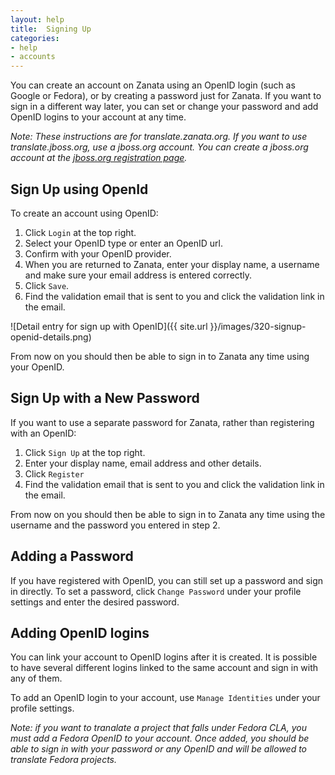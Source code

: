 ```yaml
---
layout: help
title:  Signing Up
categories:
- help
- accounts
---
```


You can create an account on Zanata using an OpenID login (such as Google or Fedora), or by creating a password just for Zanata. If you want to sign in a different way later, you can set or change your password and add OpenID logins to your account at any time.

*Note: These instructions are for translate.zanata.org. If you want to use translate.jboss.org, use a jboss.org account. You can create a jboss.org account at the [jboss.org registration page](https://community.jboss.org/register.jspa).*

## Sign Up using OpenId

To create an account using OpenID:

 1. Click `Login` at the top right.
 2. Select your OpenID type or enter an OpenID url.
 3. Confirm with your OpenID provider.
 4. When you are returned to Zanata, enter your display name, a username and make sure your email address is entered correctly.
 5. Click `Save`.
 6. Find the validation email that is sent to you and click the validation link in the email.

![Detail entry for sign up with OpenID]({{ site.url }}/images/320-signup-openid-details.png)


From now on you should then be able to sign in to Zanata any time using your OpenID.


## Sign Up with a New Password

If you want to use a separate password for Zanata, rather than registering with an OpenID:

 1. Click `Sign Up` at the top right.
 2. Enter your display name, email address and other details.
 3. Click `Register`
 4. Find the validation email that is sent to you and click the validation link in the email.

From now on you should then be able to sign in to Zanata any time using the username and the password you entered in step 2.


## Adding a Password

If you have registered with OpenID, you can still set up a password and sign in directly. To set a password, click `Change Password` under your profile settings and enter the desired password.


## Adding OpenID logins

You can link your account to OpenID logins after it is created. It is possible to have several different logins linked to the same account and sign in with any of them.

To add an OpenID login to your account, use `Manage Identities` under your profile settings.

*Note: if you want to tranalate a project that falls under Fedora CLA, you must add a Fedora OpenID to your account. Once added, you should be able to sign in with your password or any OpenID and will be allowed to translate Fedora projects.*